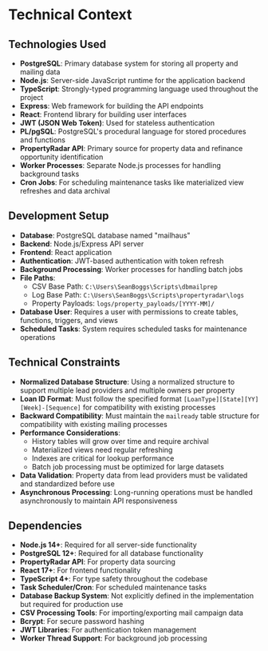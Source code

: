 # Technical Context

## Technologies Used
- **PostgreSQL**: Primary database system for storing all property and mailing data
- **Node.js**: Server-side JavaScript runtime for the application backend
- **TypeScript**: Strongly-typed programming language used throughout the project
- **Express**: Web framework for building the API endpoints
- **React**: Frontend library for building user interfaces
- **JWT (JSON Web Token)**: Used for stateless authentication
- **PL/pgSQL**: PostgreSQL's procedural language for stored procedures and functions
- **PropertyRadar API**: Primary source for property data and refinance opportunity identification
- **Worker Processes**: Separate Node.js processes for handling background tasks
- **Cron Jobs**: For scheduling maintenance tasks like materialized view refreshes and data archival

## Development Setup
- **Database**: PostgreSQL database named "mailhaus"
- **Backend**: Node.js/Express API server
- **Frontend**: React application
- **Authentication**: JWT-based authentication with token refresh
- **Background Processing**: Worker processes for handling batch jobs
- **File Paths**:
  - CSV Base Path: `C:\Users\SeanBoggs\Scripts\dbmailprep`
  - Log Base Path: `C:\Users\SeanBoggs\Scripts\propertyradar\logs`
  - Property Payloads: `logs/property_payloads/[YYYY-MM]/`
- **Database User**: Requires a user with permissions to create tables, functions, triggers, and views
- **Scheduled Tasks**: System requires scheduled tasks for maintenance operations

## Technical Constraints
- **Normalized Database Structure**: Using a normalized structure to support multiple lead providers and multiple owners per property
- **Loan ID Format**: Must follow the specified format `[LoanType][State][YY][Week]-[Sequence]` for compatibility with existing processes
- **Backward Compatibility**: Must maintain the `mailready` table structure for compatibility with existing mailing processes
- **Performance Considerations**: 
  - History tables will grow over time and require archival
  - Materialized views need regular refreshing
  - Indexes are critical for lookup performance
  - Batch job processing must be optimized for large datasets
- **Data Validation**: Property data from lead providers must be validated and standardized before use
- **Asynchronous Processing**: Long-running operations must be handled asynchronously to maintain API responsiveness

## Dependencies
- **Node.js 14+**: Required for all server-side functionality
- **PostgreSQL 12+**: Required for all database functionality
- **PropertyRadar API**: For property data sourcing
- **React 17+**: For frontend functionality
- **TypeScript 4+**: For type safety throughout the codebase
- **Task Scheduler/Cron**: For scheduled maintenance tasks
- **Database Backup System**: Not explicitly defined in the implementation but required for production use
- **CSV Processing Tools**: For importing/exporting mail campaign data
- **Bcrypt**: For secure password hashing
- **JWT Libraries**: For authentication token management
- **Worker Thread Support**: For background job processing
